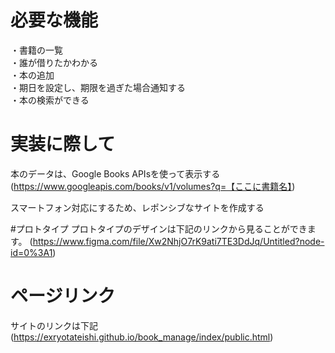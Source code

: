 # 必要な機能

・書籍の一覧  
・誰が借りたかわかる  
・本の追加  
・期日を設定し、期限を過ぎた場合通知する  
・本の検索ができる  

# 実装に際して
本のデータは、Google Books APIsを使って表示する  
(https://www.googleapis.com/books/v1/volumes?q=【ここに書籍名】)  

スマートフォン対応にするため、レポンシブなサイトを作成する

#プロトタイプ
プロトタイプのデザインは下記のリンクから見ることができます。
(https://www.figma.com/file/Xw2NhjO7rK9ati7TE3DdJq/Untitled?node-id=0%3A1)


# ページリンク
サイトのリンクは下記
(https://exryotateishi.github.io/book_manage/index/public.html)
